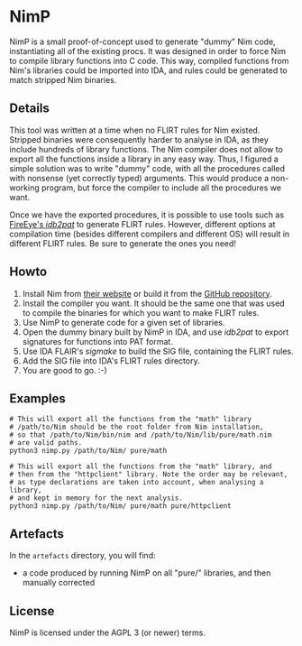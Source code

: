 # NimP

NimP is a small proof-of-concept used to generate "dummy" Nim code, instantiating all of the existing procs.
It was designed in order to force Nim to compile library functions into C code.
This way, compiled functions from Nim's libraries could be imported into IDA, and rules could be generated
to match stripped Nim binaries.

## Details

This tool was written at a time when no FLIRT rules for Nim existed.
Stripped binaries were consequently harder to analyse in IDA, as they include hundreds of library functions.
The Nim compiler does not allow to export all the functions inside a library in any easy way.
Thus, I figured a simple solution was to write "dummy" code, with all the procedures called with nonsense (yet correctly typed) arguments. This would produce a non-working program, but force the compiler to include all the procedures we want.

Once we have the exported procedures, it is possible to use tools such as [FireEye's *idb2pat*](https://github.com/fireeye/flare-ida/blob/master/python/flare/idb2pat.py) to generate FLIRT rules. However, different options at compilation time (besides different compilers and different OS) will result in different FLIRT rules. Be sure to generate the ones you need!

## Howto

1. Install Nim from [their website](https://nim-lang.org/install.html) or build it from the [GitHub repository](https://github.com/nim-lang/Nim/).
2. Install the compiler you want. It should be the same one that was used to compile the binaries for which you want to make FLIRT rules.
3. Use NimP to generate code for a given set of libraries.
4. Open the dummy binary built by NimP in IDA, and use *idb2pat* to export signatures for functions into PAT format.
5. Use IDA FLAIR's *sigmake* to build the SIG file, containing the FLIRT rules.
6. Add the SIG file into IDA's FLIRT rules directory.
7. You are good to go. :-)


## Examples

```
# This will export all the functions from the "math" library
# /path/to/Nim should be the root folder from Nim installation,
# so that /path/to/Nim/bin/nim and /path/to/Nim/lib/pure/math.nim
# are valid paths.
python3 nimp.py /path/to/Nim/ pure/math

# This will export all the functions from the "math" library, and
# then from the "httpclient" library. Note the order may be relevant,
# as type declarations are taken into account, when analysing a library,
# and kept in memory for the next analysis.
python3 nimp.py /path/to/Nim/ pure/math pure/httpclient
```

## Artefacts
In the `artefacts` directory, you will find:
- a code produced by running NimP on all "pure/" libraries, and then manually corrected

## License
NimP is licensed under the AGPL 3 (or newer) terms.
